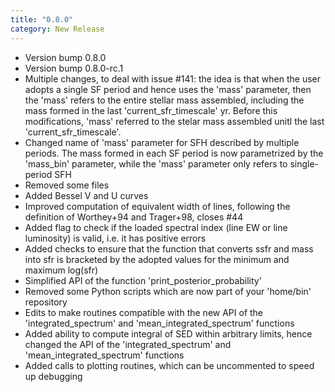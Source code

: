 ```yaml
---
title: "0.8.0"
category: New Release
---
```

- Version bump 0.8.0
- Version bump 0.8.0-rc.1
- Multiple changes, to deal with issue #141: the idea is that when the user adopts a single SF period and hence uses the 'mass' parameter, then the 'mass' refers to the entire stellar mass assembled, including the mass formed in the last 'current_sfr_timescale' yr. Before this modifications, 'mass' referred to the stelar mass assembled unitl the last 'current_sfr_timescale'.
- Changed name of 'mass' parameter for SFH described by multiple periods. The mass formed in each SF period is now parametrized by the 'mass_bin' parameter, while the 'mass' parameter only refers to single-period SFH
- Removed some files
- Added Bessel V and U curves
- Improved computation of equivalent width of lines, following the definition of Worthey+94 and Trager+98, closes #44
- Added flag to check if the loaded spectral index (line EW or line luminosity) is valid, i.e. it has positive errors
- Added checks to ensure that the function that converts ssfr and mass into sfr is bracketed by the adopted values for the minimum and maximum log(sfr)
- Simplified API of the function 'print_posterior_probability'
- Removed some Python scripts which are now part of your 'home/bin' repository
- Edits to make routines compatible with the new API of the 'integrated_spectrum' and 'mean_integrated_spectrum' functions
- Added ability to compute integral of SED within arbitrary limits, hence changed the API of the 'integrated_spectrum' and 'mean_integrated_spectrum' functions
- Added calls to plotting routines, which can be uncommented to speed up debugging
